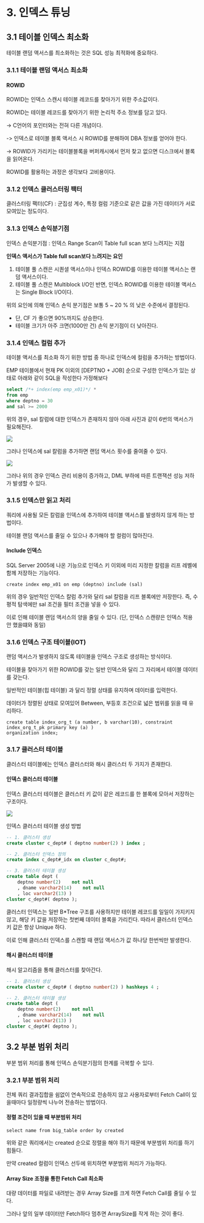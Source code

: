 # 3. 인덱스 튜닝

## 3.1 테이블 인덱스 최소화

테이블 랜덤 액서스를 최소화하는 것은 SQL 성능 최적화에 중요하다.


### 3.1.1 테이블 랜덤 액서스 최소화

#### ROWID

ROWID는 인덱스 스캔시 테이블 레코드를 찾아가기 위한 주소값이다.

ROWID는 테이블 레코드를 찾아가기 위한 논리적 주소 정보를 담고 있다.

-> C언어의 포인터와는 전혀 다른 개념이다.

-> 인덱스로 테이블 블록 액서스 시 ROWID를 분해하여 DBA 정보를 얻어야 한다.

-> ROWID가 가리키는 테이블블록을 버퍼캐시에서 먼저 찾고 없으면 디스크에서 블록을 읽어온다.

ROWID를 활용하는 과정은 생각보다 고비용이다.

### 3.1.2 인덱스 클러스터링 팩터

클러스터링 팩터(CF) : 군집성 계수, 특정 컬럼 기준으로 같은 값을 가진 데이터가 서로 모여있는 정도이다.

### 3.1.3 인덱스 손익분기점

인덱스 손익분기점 : 인덱스 Range Scan이 Table full scan 보다 느려지는 지점

**인덱스 액서스가 Table full scan보다 느려지는 요인**

1. 테이블 풀 스캔은 시퀀셜 액서스이나 인덱스 ROWID를 이용한 테이블 액서스는 랜덤 액서스이다.
2. 테이블 풀 스캔은 Multiblock I/O인 반면, 인덱스 ROWID를 이용한 테이블 액서스는 Single Block I/O이다.

위의 요인에 의해 인덱스 손익 분기점은 보통 5 ~ 20 % 의 낮은 수준에서 결정된다. 
- 단, CF 가 좋으면 90%까지도 상승한다.
- 테이블 크기가 아주 크면(1000만 건) 손익 분기점이 더 낮아진다.

### 3.1.4 인덱스 컬럼 추가

테이블 액서스를 최소화 하기 위한 방법 중 하나로 인덱스에 컬럼을 추가하는 방법이다.

EMP 테이블에서 현재 PK 이외의 [DEPTNO + JOB] 순으로 구성한 인덱스가 있는 상태로 아래와 같이 SQL을 작성한다 가정해보다

```sql
select /*+ index(emp emp_x01)*/ *
from emp
where deptno = 30
and sal >= 2000
```

위의 경우, sal 칼럼에 대한 인덱스가 존재하지 않아 아래 사진과 같이 6번의 액서스가 필요해진다.

![]('../홍성주/image/인덱스컬럼추가.jpg')

그러나 인덱스에 sal 칼럼을 추가하면 랜덤 액서스 횟수를 줄여줄 수 있다.

![]('../홍성주/image/인덱스컬럼추가2.jpg')

그러나 위의 경우 인덱스 관리 비용이 증가하고, DML 부하에 따른 트랜잭션 성능 저하가 발생할 수 있다.

### 3.1.5 인덱스만 읽고 처리

쿼리에 사용될 모든 칼럼을 인덱스에 추가하여 테이블 액서스를 발생하지 않게 하는 방법이다. 

테이블 랜덤 액서스를 줄일 수 있으나 추가해야 할 컬럼이 많아진다.

#### Include 인덱스

SQL Server 2005에 나온 기능으로 인덱스 키 이외에 미리 지정한 칼럼을 리프 레벨에 함께 저장하는 기능이다.

```create
create index emp_x01 on emp (deptno) include (sal)
```

위의 경우 일반적인 인덱스 칼럼 추가와 달리 sal 칼럼을 리프 블록에만 저장한다. 즉, 수평적 탐색에만 sal 조건을 필터 조건을 넣을 수 있다.

이로 인해 테이블 랜덤 액서스의 양을 줄일 수 있다. (단, 인덱스 스캔량은 인덱스 적용 안 했을떄와 동일)


### 3.1.6 인덱스 구조 테이블(IOT)

랜덤 액서스가 발생하지 않도록 테이블을 인덱스 구조로 생성하는 방식이다.

테이블을 찾아가기 위한 ROWID를 갖는 일반 인덱스와 달리 그 자리에서 테이블 데이터를 갖는다. 

일반적인 테이블(힙 테이블) 과 달리 정렬 상태를 유지하며 데이터를 입력한다. 

데이터가 정렬된 상태로 모여있어 Between, 부등호 조건으로 넓은 범위를 읽을 때 유리하다.


```
create table index_org_t (a number, b varchar(10), constraint index_org_t_pk primary key (a) )
organization index;
```

### 3.1.7 클러스터 테이블

클러스터 테이블에는 인덱스 클러스터와 해시 클러스터 두 가지가 존재한다.

#### 인덱스 클러스터 테이블

인덱스 클러스터 테이블은 클러스터 키 값이 같은 레코드를 한 블록에 모아서 저장하는 구조이다. 

![]('../홍성주/image/인덱스클러스터테이블.jpg')


인덱스 클러스터 테이블 생성 방법
```sql
-- 1. 클러스터 생성
create cluster c_dept# ( deptno number(2) ) index ;

-- 2. 클러스터 인덱스 정의
create index c_dept#_idx on cluster c_dept#;

-- 3. 클러스터 테이블 생성
create table dept (
    deptno number(2)    not null
    , dname varchar2(14)    not null
    , loc varchar2(13) )
cluster c_dept#( deptno );
```


클러스터 인덱스는 일반 B*Tree 구조를 사용하지만 테이블 레코드를 일일이 가지키지 않고, 해당 키 값을 저장하는 첫번째 데이터 블록을 가리킨다. 따라서 클러스터 인덱스 키 값은 항상 Unique 하다.

이로 인해 클러스터 인덱스를 스캔할 때 랜덤 액서스가 값 하나당 한번씩만 발생한다. 

#### 해시 클러스터 테이블

해시 알고리즘을 통해 클러스터를 찾아간다.

```sql
-- 1. 클러스터 생성
create cluster c_dept# ( deptno number(2) ) hashkeys 4 ;

-- 2. 클러스터 테이블 생성
create table dept (
    deptno number(2)    not null
    , dname varchar2(14)    not null
    , loc varchar2(13) )
cluster c_dept#( deptno );
```

## 3.2 부분 범위 처리
부분 범위 처리를 통해 인덱스 손익분기점의 한계를 극복할 수 있다.

### 3.2.1 부분 범위 처리

전체 쿼리 결과집합을 쉼없이 연속적으로 전송하지 않고 사용자로부터 Fetch Call이 있을때마다 일정량씩 나누어 전송하는 방법이다.

#### 정렬 조건이 있을 때 부분범위 처리

`select name from big_table order by created`

위와 같은 쿼리에서는 created 순으로 정렬을 해야 하기 때문에 부분범위 처리를 하기 힘들다.

만약 created 컬럼이 인덱스 선두에 위치하면 부분범위 처리가 가능하다.

#### Array Size 조정을 통한 Fetch Call 최소화

대량 데이터를 파일로 내려받는 경우 Array Size를 크게 하면 Fetch Call를 줄일 수 있다.

그러나 앞의 일부 데이터만 Fetch하다 멈추면 ArraySize를 작게 하는 것이 좋다.
